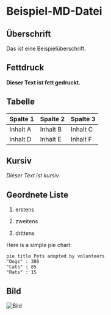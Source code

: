 # Beispiel-MD-Datei

## Überschrift

Das ist eine Beispielüberschrift.

## Fettdruck

**Dieser Text ist fett gedruckt.**

## Tabelle

| Spalte 1 | Spalte 2 | Spalte 3 |
|----------|----------|----------|
| Inhalt A | Inhalt B | Inhalt C |
| Inhalt D | Inhalt E | Inhalt F |

## Kursiv


*Dieser Text ist kursiv.*

## Geordnete Liste

1. erstens

2. zweitens

3. drittens

Here is a simple pie chart:

```mermaid
pie title Pets adopted by volunteers
"Dogs" : 386
"Cats" : 85
"Rats" : 15

```

## Bild

![Bild](https://codecaptured.com/blog/images/Markdown-Logo.png)






